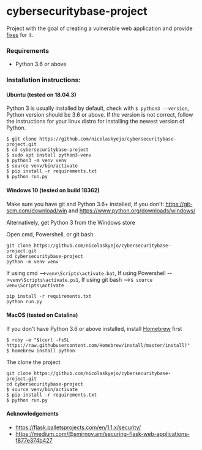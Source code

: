 # cybersecuritybase-project
Project with the goal of creating a vulnerable web application
and provide [fixes](https://github.com/nicolaskyejo/cybersecuritybase-project/blob/master/flaws_and_fixes.md)
for it.

### Requirements
* Python 3.6 or above


### Installation instructions:
#### Ubuntu (tested on 18.04.3)
Python 3 is usually installed by default, check with
 ``$ python3 --version``,
Python version should be 3.6 or above. If the version is not correct, follow the instructions
for your linux distro for installing the newest version of Python.

```
$ git clone https://github.com/nicolaskyejo/cybersecuritybase-project.git
$ cd cybersecuritybase-project
$ sudo apt install python3-venv
$ python3 -m venv venv
$ source venv/bin/activate
$ pip install -r requirements.txt
$ python run.py
```

#### Windows 10 (tested on build 18362)
Make sure you have git and Python 3.6+ installed, if you don't:
https://git-scm.com/download/win
and
https://www.python.org/downloads/windows/

Alternatively, get Python 3 from the Windows store

Open cmd, Powershell, or git bash:

```
git clone https://github.com/nicolaskyejo/cybersecuritybase-project.git
cd cybersecuritybase-project
python -m venv venv	
```
If using cmd -->``venv\Scripts\activate.bat``,
If using Powershell -->``venv\Scripts\activate.ps1``,
If using git bash -->``$ source venv\Scripts\activate``
```
pip install -r requirements.txt
python run.py
```

#### MacOS (tested on Catalina)
If you don't have Python 3.6 or above installed, install [Homebrew](https://github.com/Homebrew/install)
first
```
$ ruby -e "$(curl -fsSL https://raw.githubusercontent.com/Homebrew/install/master/install)"
$ homebrew install python
```

The clone the project
```
git clone https://github.com/nicolaskyejo/cybersecuritybase-project.git
cd cybersecuritybase-project
$ source venv/bin/activate
$ pip install -r requirements.txt
$ python run.py
```

#### Acknowledgements
* https://flask.palletsprojects.com/en/1.1.x/security/
* https://medium.com/@smirnov.am/securing-flask-web-applications-f877e374b427
